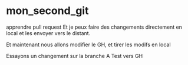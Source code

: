 # mon_second_git
apprendre pull request
Et je peux faire des changements directement en local et les envoyer vers le distant.

Et maintenant nous allons modifier le GH, et tirer les modifs en local

Essayons un changement sur la branche A
Test vers GH